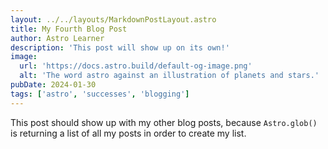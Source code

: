 ```yaml
---
layout: ../../layouts/MarkdownPostLayout.astro
title: My Fourth Blog Post
author: Astro Learner
description: 'This post will show up on its own!'
image:
  url: 'https://docs.astro.build/default-og-image.png'
  alt: 'The word astro against an illustration of planets and stars.'
pubDate: 2024-01-30
tags: ['astro', 'successes', 'blogging']
---
```


This post should show up with my other blog posts, because `Astro.glob()` is returning a list of all my posts in order to create my list.
